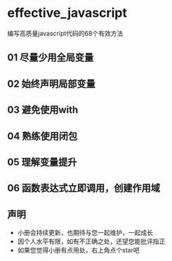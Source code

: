 # effective_javascript
编写高质量javascript代码的68个有效方法

## 01 尽量少用全局变量

## 02 始终声明局部变量

## 03 避免使用with

## 04 熟练使用闭包

## 05 理解变量提升

## 06 函数表达式立即调用，创建作用域

## 声明
- 小册会持续更新，也期待与您一起维护，一起成长
- 因个人水平有限，如有不正确之处，还望您能批评指正
- 如果您觉得小册有点用处，右上角点个star吧
